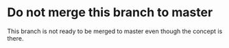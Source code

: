 # Do not merge this branch to master

This branch is not ready to be merged to master even though the concept is there. 
